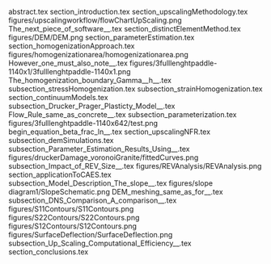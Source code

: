 abstract.tex
section_introduction.tex
section_upscalingMethodology.tex
figures/upscalingworkflow/flowChartUpScaling.png
The_next_piece_of_software__.tex
section_distinctElementMethod.tex
figures/DEM/DEM.png
section_parameterEstimation.tex
section_homogenizationApproach.tex
figures/homogenizationarea/homogenizationarea.png
However_one_must_also_note__.tex
figures/3fulllenghtpaddle-1140x1/3fulllenghtpaddle-1140x1.png
The_homogenization_boundary_Gamma__h__.tex
subsection_stressHomogenization.tex
subsection_strainHomogenization.tex
section_continuumModels.tex
subsection_Drucker_Prager_Plasticty_Model__.tex
Flow_Rule_same_as_concrete__.tex
subsection_parameterization.tex
figures/3fulllenghtpaddle-1140x642/test.png
begin_equation_beta_frac_ln__.tex
section_upscalingNFR.tex
subsection_demSimulations.tex
subsection_Parameter_Estimation_Results_Using__.tex
figures/druckerDamage_voronoiGranite/fittedCurves.png
subsection_Impact_of_REV_Size__.tex
figures/REVAnalysis/REVAnalysis.png
section_applicationToCAES.tex
subsection_Model_Description_The_slope__.tex
figures/slope diagram1/SlopeSchematic.png
DEM_meshing_same_as_for__.tex
subsection_DNS_Comparison_A_comparison__.tex
figures/S11Contours/S11Contours.png
figures/S22Contours/S22Contours.png
figures/S12Contours/S12Contours.png
figures/SurfaceDeflection/SurfaceDeflection.png
subsection_Up_Scaling_Computational_Efficiency__.tex
section_conclusions.tex